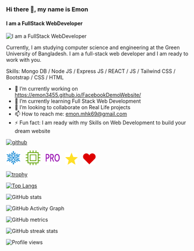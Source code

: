 ### Hi there 👋, my name is Emon
#### I am a FullStack WebDeveloper
![I am a FullStack WebDeveloper](https://scontent.fdac27-2.fna.fbcdn.net/v/t39.30808-6/301417030_1986425748414662_4437542033985868981_n.jpg?_nc_cat=101&ccb=1-7&_nc_sid=174925&_nc_ohc=lGOPz2YlAFYAX-yw-IK&_nc_ht=scontent.fdac27-2.fna&oh=00_AfATORhIxLLo46F3FifyDc0G_gkLAYIgys72Wh4-jk15Lw&oe=63E2DC8B)

Currently, I am studying computer science and engineering at the Green University of Bangladesh. I am a full-stack web developer and I am ready to work with you.

Skills: Mongo DB / Node JS / Express JS / REACT / JS / Tailwind CSS / Bootstrap / CSS / HTML

- 🔭 I’m currently working on https://emon3455.github.io/FacebookDemoWebsite/ 
- 🌱 I’m currently learning Full Stack Web Development 
- 👯 I’m looking to collaborate on Real Life projects 
- 📫 How to reach me: emon.mhk69@gmail.com 
- ⚡ Fun fact: I am ready with my Skills on Web Development to build your dream website 

[<img src='https://cdn.jsdelivr.net/npm/simple-icons@3.0.1/icons/github.svg' alt='github' height='40'>](https://github.com/emon3455)  

<a href='https://archiveprogram.github.com/'><img src='https://raw.githubusercontent.com/acervenky/animated-github-badges/master/assets/acbadge.gif' width='40' height='40'></a> <a href='https://docs.github.com/en/developers'><img src='https://raw.githubusercontent.com/acervenky/animated-github-badges/master/assets/devbadge.gif' width='40' height='40'></a> <a href='https://github.com/pricing'><img src='https://raw.githubusercontent.com/acervenky/animated-github-badges/master/assets/pro.gif' width='40' height='40'></a> <a href='https://stars.github.com/'><img src='https://raw.githubusercontent.com/acervenky/animated-github-badges/master/assets/starbadge.gif' width='35' height='35'></a> <a href='https://docs.github.com/en/github/supporting-the-open-source-community-with-github-sponsors'><img src='https://raw.githubusercontent.com/acervenky/animated-github-badges/master/assets/sponsorbadge.gif' width='35' height='35'></a> 

[![trophy](https://github-profile-trophy.vercel.app/?username=emon3455)](https://github.com/ryo-ma/github-profile-trophy)

[![Top Langs](https://github-readme-stats.vercel.app/api/top-langs/?username=emon3455)](https://github.com/anuraghazra/github-readme-stats)

![GitHub stats](https://github-readme-stats.vercel.app/api?username=emon3455&show_icons=true&count_private=true)  

![GitHub Activity Graph](https://activity-graph.herokuapp.com/graph?username=emon3455)  

![GitHub metrics](https://metrics.lecoq.io/emon3455)  

![GitHub streak stats](https://streak-stats.demolab.com/?user=emon3455)  

![Profile views](https://gpvc.arturio.dev/emon3455)  
